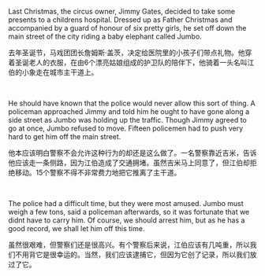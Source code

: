 Last Christmas, the circus owner, Jimmy Gates, decided to take some presents to a childrens hospital. Dressed up as Father Christmas and accompanied by a guard of honour of six pretty girls, he set off down the main street of the city riding a baby elephant called Jumbo.

去年圣诞节，马戏团团长詹姆斯·盖茨，决定给医院里的小孩子们带点礼物。他穿着圣诞老人的衣服，在由6个漂亮姑娘组成的护卫队的陪伴下，他骑着一头名叫江伯的小象走在城市主干道上。

    



He should have known that the police would never allow this sort of thing. A policeman approached Jimmy and told him he ought to have gone along a side street as Jumbo was holding up the traffic. Though Jimmy agreed to go at once, Jumbo refused to move. Fifteen policemen had to push very hard to get him off the main street.

他本应该明白警察不会允许这种行为的却还是这么做了。一名警察靠近吉米，告诉他应该走一条侧路，因为江伯造成了交通拥堵。虽然吉米马上同意了，但江伯却拒绝移动。15个警察不得不非常费力地把它推离了主干道。

    



The police had a difficult time, but they were most amused. Jumbo must weigh a few tons, said a policeman afterwards, so it was fortunate that we didnt have to carry him. Of course, we should arrest him, but as he has a good record, we shall let him off this time.

虽然很艰难，但警察们还是很高兴。有个警察后来说，江伯应该有几吨重，所以我们不用背它是很幸运的。当然，我们应该逮捕它，但因为它创了记录，所以我们放过了它。
